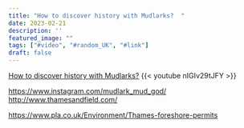 ```yaml
---
title: "How to discover history with Mudlarks?  "
date: 2023-02-21
description: ''
featured_image: ""
tags: ["#video", "#random_UK", "#link"]
draft: false
---
```


[How to discover history with Mudlarks?](https://www.youtube.com/watch?v=nIGIv29tJFY )
{{< youtube nIGIv29tJFY >}}

https://www.instagram.com/mudlark_mud_god/ 
http://www.thamesandfield.com/


https://www.pla.co.uk/Environment/Thames-foreshore-permits 
